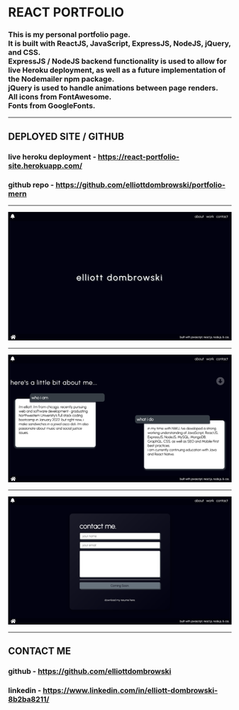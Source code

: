 # REACT PORTFOLIO 

###  This is my personal portfolio page. <br /> It is built with ReactJS, JavaScript, ExpressJS, NodeJS, jQuery, and CSS. <br /> ExpressJS / NodeJS backend functionality is used to allow for live Heroku deployment, as well as a future implementation of the Nodemailer npm package. <br /> jQuery is used to handle animations between page renders. <br /> All icons from FontAwesome. <br /> Fonts from GoogleFonts.


---

## DEPLOYED SITE / GITHUB
### live heroku deployment - https://react-portfolio-site.herokuapp.com/
### github repo - https://github.com/elliottdombrowski/portfolio-mern

---

![Screenshot](client/src/assets/rpf-home.png)

---

![Screenshot](client/src/assets/rpf-about.png)

---

![Screenshot](client/src/assets/rpf-contact.png)

---

## CONTACT ME

### github - https://github.com/elliottdombrowski
### linkedin - https://www.linkedin.com/in/elliott-dombrowski-8b2ba8211/